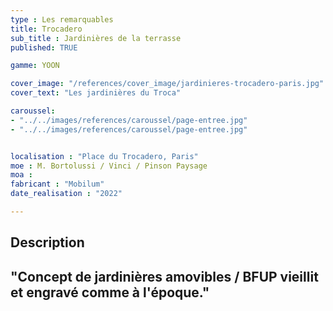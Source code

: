 ```yaml
---
type : Les remarquables
title: Trocadero
sub_title : Jardinières de la terrasse
published: TRUE

gamme: YOON 

cover_image: "/references/cover_image/jardinieres-trocadero-paris.jpg"
cover_text: "Les jardinières du Troca"

caroussel: 
- "../../images/references/caroussel/page-entree.jpg"
- "../../images/references/caroussel/page-entree.jpg"


localisation : "Place du Trocadero, Paris"
moe : M. Bortolussi / Vinci / Pinson Paysage
moa : 
fabricant : "Mobilum"
date_realisation : "2022"

---
```


## Description
 "Concept de jardinières amovibles / BFUP vieillit et engravé comme à l'époque."
---